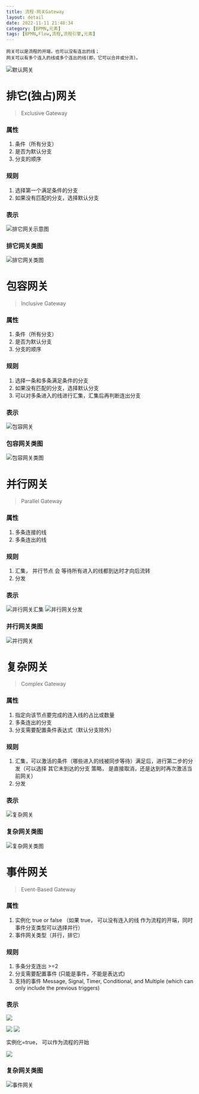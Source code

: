 ```yaml
---
title: 流程-网关Gateway
layout: detail 
date: 2022-11-11 21:48:34
category: [BPMN,元素]
tags: [BPMN,Flow,流程,流程引擎,元素]
---
```

```
网关可以是流程的开端，也可以没有连出的线；
网关可以有多个连入的线或多个连出的线(即，它可以合并或分流)。
```

![默认网关](images/默认网关.png)

# 排它(独占)网关

> Exclusive Gateway

### 属性

1. 条件（所有分支）
2. 是否为默认分支
3. 分支的顺序

### 规则

1. 选择第一个满足条件的分支
2. 如果没有匹配的分支，选择默认分支

### 表示

![排它网关示意图](images/排它网关.png)

### 排它网关类图

![排它网关类图](images/排它网关类图.png)


# 包容网关 

> Inclusive Gateway

### 属性

1. 条件（所有分支）
2. 是否为默认分支
3. 分支的顺序

### 规则

1. 选择一条和多条满足条件的分支
2. 如果没有匹配的分支，选择默认分支
3. 可以对多条进入的线进行汇集，汇集后再判断连出分支

### 表示

![包容网关](images/包容网关.png)

### 包容网关类图

![包容网关类图](images/包容网关类图.png)


# 并行网关

> Parallel Gateway

### 属性

1. 多条连接的线
2. 多条连出的线

### 规则

1. 汇集， 并行节点 会 等待所有进入的线都到达时才向后流转
2. 分发

### 表示

![并行网关汇集](images/并行网关汇集.png)
![并行网关分发](images/并行网关分发.png)

### 并行网关类图

![并行网关](images/并行网关.png)

# 复杂网关

> Complex Gateway

### 属性

1. 指定向该节点要完成的连入线的占比或数量
2. 多条连出的分支
3. 分支需要配置条件表达式（默认分支除外）

### 规则

1. 汇集，可以激活的条件（哪些进入的线被同步等待）满足后，进行第二步的分发（可以选择 其它未到达的分支 策略， 是直接取消，还是达到时再次激活当前网关）
2. 分发

### 表示

![复杂网关](images/复杂网关.png)

### 复杂网关类图

![复杂网关类图](images/复杂网关类图.png)


# 事件网关

> Event-Based Gateway

### 属性
1. 实例化 true or false （如果 true， 可以没有连入的线 作为流程的开端，同时事件分支类型可以选择并行）
2. 事件网关类型（并行，排它）
### 规则

1. 多条分支连出 >=2
2. 分支需要配置事件 (只能是事件，不能是表达式)
3. 支持的事件 Message, Signal, Timer, Conditional, and Multiple (which can only include the previous triggers)

### 表示

![](images/事件网关.png)

![](images/事件网关1.png)
![](images/事件网关2.png)

实例化=true， 可以作为流程的开始

![](images/可作为流程开始的事件网关.png)

### 复杂网关类图

![事件网关](images/事件网关类图.png)




